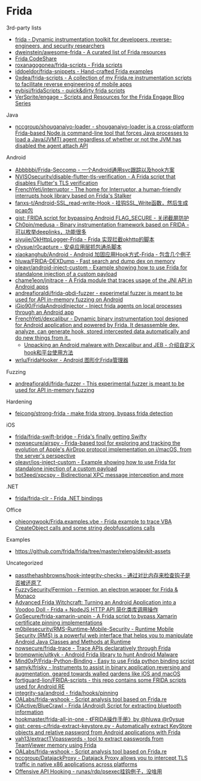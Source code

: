 # Frida

3rd-party lists

* [frida - Dynamic instrumentation toolkit for developers, reverse-engineers, and security researchers](https://github.com/frida/frida)
* [dweinstein/awesome-frida - A curated list of Frida resources](https://github.com/dweinstein/awesome-frida)
* [Frida CodeShare](https://codeshare.frida.re/browse)
* [roxanagogonea/frida-scripts - Frida scripts](https://gitlab.com/roxanagogonea/frida-scripts)
* [iddoeldor/frida-snippets - Hand-crafted Frida examples](https://github.com/iddoeldor/frida-snippets)
* [0xdea/frida-scripts - A collection of my Frida.re instrumentation scripts to facilitate reverse engineering of mobile apps](https://github.com/0xdea/frida-scripts)
* [eybisi/fridaScripts - quick&dirty frida scripts](https://github.com/eybisi/fridaScripts)
* [VerSprite/engage - Scripts and Resources for the Frida Engage Blog Series](https://github.com/VerSprite/engage)

Java

* [nccgroup/shouganaiyo-loader - shouganaiyo-loader is a cross-platform Frida-based Node.js command-line tool that forces Java processes to load a Java/JVMTI agent regardless of whether or not the JVM has disabled the agent attach API](https://github.com/nccgroup/shouganaiyo-loader)

Android

* [Abbbbbi/Frida-Seccomp - 一个Android通用svc跟踪以及hook方案](https://github.com/Abbbbbi/Frida-Seccomp)
* [NVISOsecurity/disable-flutter-tls-verification - A Frida script that disables Flutter's TLS verification](https://github.com/NVISOsecurity/disable-flutter-tls-verification)
* [FrenchYeti/interruptor - The home for Interruptor, a human-friendly interrupts hook library based on Frida's Stalker](https://github.com/FrenchYeti/interruptor)
* [fanxs-t/Android-SSL_read-write-Hook - 挂钩SSL_Write函数，然后生成pcap包](https://github.com/fanxs-t/Android-SSL_read-write-Hook)
* [gist: FRIDA script for bypassing Android FLAG_SECURE - 关闭截屏防护](https://gist.github.com/su-vikas/36410f67c9e0127961ae344010c4c0ef)
* [Ch0pin/medusa - Binary instrumentation framework based on FRIDA - 可以枚举deeplinks，功能很多](https://github.com/Ch0pin/medusa)
* [siyujie/OkHttpLogger-Frida - Frida 实现拦截okhttp的脚本](https://github.com/siyujie/OkHttpLogger-Frida)
* [r0ysue/r0capture - 安卓应用层抓包通杀脚本](https://github.com/r0ysue/r0capture)
* [xiaokanghub/Android - Android 加固应用Hook方式-Frida - 包含几个例子](https://github.com/xiaokanghub/Android)
* [hluwa/FRIDA-DEXDump - Fast search and dump dex on memory](https://github.com/hluwa/FRIDA-DEXDump)
* [oleavr/android-inject-custom - Example showing how to use Frida for standalone injection of a custom payload](https://github.com/oleavr/android-inject-custom)
* [chame1eon/jnitrace - A Frida module that traces usage of the JNI API in Android apps](https://github.com/chame1eon/jnitrace)
* [andreafioraldi/frida-qbdi-fuzzer - experimetal fuzzer is meant to be used for API in-memory fuzzing on Android](https://github.com/andreafioraldi/frida-qbdi-fuzzer)
* [iGio90/FridaAndroidInjector - Inject frida agents on local processes through an Android app](https://github.com/iGio90/FridaAndroidInjector)
* [FrenchYeti/dexcalibur - Dynamic binary instrumentation tool designed for Android application and powered by Frida. It desassemble dex, analyze, can generate hook, stored intercepted data automatically and do new things from it..](https://github.com/FrenchYeti/dexcalibur)
  * [Unpacking an Android malware with Dexcalibur and JEB - 介绍自定义hook和平台使用方法](https://cryptax.medium.com/unpacking-an-android-malware-with-dexcalibur-and-jeb-59bdd905d4a7)
* [wrlu/FridaHooker - Android 图形化Frida管理器](https://github.com/wrlu/FridaHooker)

Fuzzing

* [andreafioraldi/frida-fuzzer - This experimental fuzzer is meant to be used for API in-memory fuzzing](https://github.com/andreafioraldi/frida-fuzzer)

Hardening

* [feicong/strong-frida - make frida strong, bypass frida detection](https://github.com/feicong/strong-frida)

iOS

* [frida/frida-swift-bridge - Frida's finally getting Swifty](https://github.com/frida/frida-swift-bridge)
* [nowsecure/airspy - Frida-based tool for exploring and tracking the evolution of Apple's AirDrop protocol implementation on i/macOS, from the server's perspective](https://github.com/nowsecure/airspy)
* [oleavr/ios-inject-custom - Example showing how to use Frida for standalone injection of a custom payload](https://github.com/oleavr/ios-inject-custom)
* [hot3eed/xpcspy - Bidirectional XPC message interception and more](https://github.com/hot3eed/xpcspy)

.NET

* [frida/frida-clr - Frida .NET bindings](https://github.com/frida/frida-clr)

Office

* [ohjeongwook/Frida.examples.vbe - Frida example to trace VBA CreateObject calls and some string deobfuscations calls](https://github.com/ohjeongwook/Frida.examples.vbe)

Examples

* https://github.com/frida/frida/tree/master/releng/devkit-assets

Uncategorized

* [passthehashbrowns/hook-integrity-checks - 通过对比内存来检查钩子是否被还原了](https://github.com/passthehashbrowns/hook-integrity-checks)
* [FuzzySecurity/Fermion - Fermion, an electron wrapper for Frida & Monaco](https://github.com/FuzzySecurity/Fermion)
* [Advanced Frida Witchcraft: Turning an Android Application into a Voodoo Doll - Frida + NodeJS HTTP API 简化类库调用操作](https://www.nccgroup.trust/us/about-us/newsroom-and-events/blog/2019/june/advanced-frida-witchcraft-turning-an-android-application-into-a-voodoo-doll/)
* [GoSecure/frida-xamarin-unpin - A Frida script to bypass Xamarin certificate pinning implementations](https://github.com/GoSecure/frida-xamarin-unpin)
* [m0bilesecurity/RMS-Runtime-Mobile-Security - Runtime Mobile Security (RMS) is a powerful web interface that helps you to manipulate Android Java Classes and Methods at Runtime](https://github.com/m0bilesecurity/RMS-Runtime-Mobile-Security)
* [nowsecure/frida-trace - Trace APIs declaratively through Frida](https://github.com/nowsecure/frida-trace)
* [brompwnie/uitkyk - Android Frida library to hunt Android Malware](https://github.com/brompwnie/uitkyk)
* [Mind0xP/Frida-Python-Binding - Easy to use Frida python binding script](https://github.com/Mind0xP/Frida-Python-Binding)
* [samyk/frisky - Instruments to assist in binary application reversing and augmentation, geared towards walled gardens like iOS and macOS](https://github.com/samyk/frisky)
* [fortiguard-lion/FRIDA-scripts - this repo contains some FRIDA scripts used for Android RE](https://github.com/fortiguard-lion/FRIDA-scripts)
* [integrity-sa/android - frida/hooks/pinning](https://github.com/integrity-sa/android/tree/master/frida/hooks/pinning)
* [OALabs/frida-wshook - Script analysis tool based on Frida.re](https://github.com/OALabs/frida-wshook)
* [IOActive/BlueCrawl - Frida (Android) Script for extracting bluetooth information](https://github.com/IOActive/BlueCrawl)
* [hookmaster/frida-all-in-one - 《FRIDA操作手册》by @hluwa @r0ysue](https://github.com/hookmaster/frida-all-in-one)
* [gist: ceres-c/frida-extract-keystore.py - Automatically extract KeyStore objects and relative password from Android applications with Frida ](https://gist.github.com/ceres-c/cb3b69e53713d5ad9cf6aac9b8e895d2)
* [vah13/extractTVpasswords - tool to extract passwords from TeamViewer memory using Frida](https://github.com/vah13/extractTVpasswords)
* [OALabs/frida-wshook - Script analysis tool based on Frida.re](https://github.com/OALabs/frida-wshook)
* [nccgroup/DatajackProxy - Datajack Proxy allows you to intercept TLS traffic in native x86 applications across platforms](https://github.com/nccgroup/DatajackProxy)
* [Offensive API Hooking - runas/rdp/psexec挂钩例子，没啥用](https://ilankalendarov.github.io/posts/offensive-hooking/)
